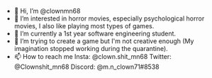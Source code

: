 - 👋 Hi, I’m @clownmn68
- 👀 I’m interested in horror movies, especially psychological horror movies, I also like playing most types of games.
- 🌱 I’m currently a 1st year software engineering student.
- 💞️ I’m trying to create a game but I'm not creative enough (My imagination stopped working during the quarantine).
- 📫 How to reach me Insta: @clown.shit_mn68 Twitter: @Clownshit_mn68 Discord: @m.n_clown71#8538

<!---
clownmn68/clownmn68 is a ✨ special ✨ repository because its `README.md` (this file) appears on your GitHub profile.
You can click the Preview link to take a look at your changes.
--->
